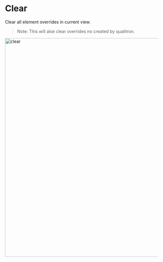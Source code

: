 # Clear

Clear all element overrides in current view.

> Note: This will alse clear overrides no created by qualitron.

<img src="https://media.giphy.com/media/gIjTPDvtbujDSbiGfH/giphy.gif" alt="clear" width="720px"/>